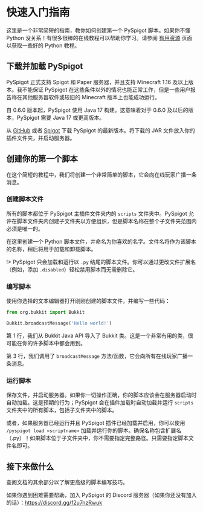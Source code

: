 # 快速入门指南

这里是一个非常简短的指南，教你如何创建第一个 PySpigot 脚本。如果你不懂 Python 没关系！有很多很棒的在线教程可以帮助你学习。请参阅 [有用资源](externalresources.md) 页面以获取一些好的 Python 教程。

## 下载并加载 PySpigot

PySpigot 正式支持 Spigot 和 Paper 服务器，并且支持 Minecraft 1.16 及以上版本。我不能保证 PySpigot 在这些条件以外的情况也能正常工作，但是一些用户报告称在其他服务器软件或较旧的 Minecraft 版本上也能成功运行。

自 0.6.0 版本起，PySpigot 使用 Java 17 构建。这意味着对于 0.6.0 及以后的版本，PySpigot 需要 Java 17 或更高版本。

从 [GitHub](https://github.com/magicmq/pyspigot) 或者 [Spigot](https://www.spigotmc.org/resources/pyspigot.111006/) 下载 PySpigot 的最新版本。将下载的 JAR 文件放入你的插件文件夹，并启动服务器。

## 创建你的第一个脚本

在这个简短的教程中，我们将创建一个非常简单的脚本，它会向在线玩家广播一条消息。

### 创建脚本文件

所有的脚本都位于 PySpigot 主插件文件夹内的 `scripts` 文件夹中。PySpigot 允许在脚本文件夹内创建子文件夹以方便组织，但是脚本名称在整个子文件夹范围内必须是唯一的。

在这里创建一个 Python 脚本文件，并命名为你喜欢的名字。文件名将作为该脚本的名称，稍后将用于加载和卸载脚本。

!> PySpigot 只会加载和运行以 `.py` 结尾的脚本文件。你可以通过更改文件扩展名（例如，添加 `.disabled`）轻松禁用脚本而无需删除它。

### 编写脚本

使用你选择的文本编辑器打开刚刚创建的脚本文件，并编写一些代码：

```python
from org.bukkit import Bukkit

Bukkit.broadcastMessage('Hello world!')
```

第 1 行，我们从 Bukkit Java API 导入了 Bukkit 类。这是一个非常有用的类，很可能在你的许多脚本中都会用到。

第 3 行，我们调用了 `broadcastMessage` 方法/函数，它会向所有在线玩家广播一条消息。

### 运行脚本

保存文件，并启动服务器。如果你一切操作正确，你的脚本应该会在服务器启动时自动加载。这是预期的行为；PySpigot 会在插件加载时自动加载并运行 `scripts` 文件夹中的所有脚本，包括子文件夹中的脚本。

或者，如果服务器已经运行并且 PySpigot 插件已经加载并启用，你可以使用 `/pyspigot load <scriptname>` 加载并运行你的脚本。确保名称包含扩展名（.py）！如果脚本位于子文件夹中，你不需要指定完整路径。只需要指定脚本文件名即可。

## 接下来做什么

查阅文档的其余部分以了解更高级的脚本编写技巧。

如果你遇到困难需要帮助，加入 PySpigot 的 Discord 服务器（如果你还没有加入的话）：https://discord.gg/f2u7nzRwuk

